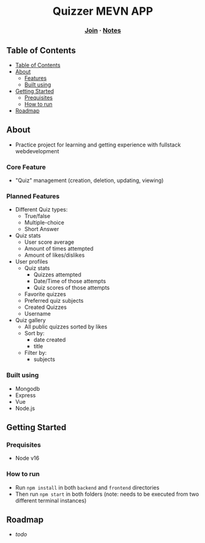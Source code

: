<h1 align="center">Quizzer MEVN APP</h1>
<h3 align="center">
    <a href="">Join</a> · 
    <a href="#">Notes</a> 
</h3>

## Table of Contents

- [Table of Contents](#table-of-contents)
- [About](#about)
  - [Features](#features)
  - [Built using](#built-using)
- [Getting Started](#getting-started)
  - [Prequisites](#prequisites)
  - [How to run](#how-to-run)
- [Roadmap](#roadmap)

## About

- Practice project for learning and getting experience with fullstack webdevelopment

### Core Feature

- "Quiz" management (creation, deletion, updating, viewing)

### Planned Features

- Different Quiz types:
  - True/false
  - Multiple-choice
  - Short Answer
- Quiz stats
  - User score average 
  - Amount of times attempted
  - Amount of likes/dislikes
- User profiles
  - Quiz stats
    - Quizzes attempted
    - Date/Time of those attempts
    - Quiz scores of those attempts
  - Favorite quizzes
  - Preferred quiz subjects
  - Created Quizzes
  - Username
- Quiz gallery
  - All public quizzes sorted by likes
  - Sort by:
    - date created
    - title
  - Filter by:
    - subjects

### Built using

- Mongodb
- Express
- Vue
- Node.js

## Getting Started

### Prequisites

- Node v16

### How to run

- Run `npm install` in both `backend` and `frontend` directories
- Then run `npm start` in both folders (note: needs to be executed from two different terminal instances)

## Roadmap

- *todo*
